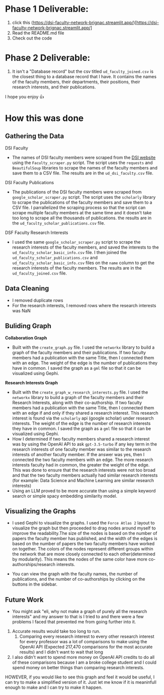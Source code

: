 # Phase 1 Deliverable:
1. click this (https://dsi-faculty-network-brignac.streamlit.app/)[https://dsi-faculty-network-brignac.streamlit.app/]
2. Read the README.md file
3. Check out the code

# Phase 2 Deliverable:
1. It isn't a "Database record" but the csv titled `ud_faculty_joined.csv` is the closest thing to a database record that I have. It contains the names of the faculty members, their departments, their positions, their research interests, and their publications.


I hope you enjoy 👍

# How this was done


## Gathering the Data

DSI Faculty
- The names of DSI faculty members were scraped from the [DSI website]('https://dsi.udel.edu/faculty/') using the `Faculty_scraper.py` script. The script uses the `requests` and `BeautifulSoup` libraries to scrape the names of the faculty members and save them to a CSV file. The results are in the `ud_dsi_faculty.csv` file.


DSI Faculty Publications
- The publications of the DSI faculty members were scraped from `google_scholar_scraper.py` script. The script uses the `scholarly` library to scrape the publications of the faculty members and save them to a CSV file. I parrallelized the scraping process so that the script can scrape multiple faculty members at the same time and it doesn't take too long to scrape all the thousands of publications. the results are in the `ud_faculty_scholar_publications.csv` file.


DSF Faculty Research Interests
- I used the same `google_scholar_scraper.py` script to scrape the research interests of the faculty members, and saved the interests to the `ud_faculty_scholar_basic_info.csv` file. I then joined the `ud_faculty_scholar_publications.csv` and  `ud_faculty_scholar_basic_info.csv` files on the `name` column to get the research interests of the faculty members. The results are in the `ud_faculty_joined.csv` file.




## Data Cleaning
- I removed duplicate rows
- For the research interests, I removed rows where the research interests was NaN

## Buliding Graph

**Collaboration Graph**
- Built with the `create_graph.py` file. I used the `networkx` library to build a graph of the faculty members and their publications. If two faculty members had a publication with the same Title, then I connected them with an edge. The weight of the edge is the number of publications they have in common. I saved the graph as a `gml` file so that it can be visualized using Gephi.

**Research Interests Graph**
-  Built with the `create_graph_w_research_interests.py` file. I used the `networkx` library to build a graph of the faculty members and their Research Interests, along with their co-authorship. If two faculty members had a publication with the same Title, then I connected them with an edge if and only if they shared a research interest. This research interest is found via the `scholarly` api (google scholar) under research interests. The weight of the edge is the number of research interests they have in common. I saved the graph as a `gml` file so that it can be visualized using Gephi. 
- How I determined if two faculty members shared a research interest was by using the OpenAI API to ask `gpt-3.5-turbo` if any key term in the research interests of one faculty member was similar to the research interests of another faculty member. If the answer was yes, then I connected the two faculty members with an edge. The more research interests faculty had in common, the greater the weight of the edge. This was done to ensure that the research interests were not too broad and that the two faculty members actually had similar research interests (for example: Data Science and Machine Learning are similar research interests)
- Using an LLM proved to be more accurate than using a simple keyword search or simple spacy embedding similarity model. 




## Visualizing the Graphs
- I used Gephi to visualize the graphs. I used the `Force Atlas 2` layout to visualize the graph but then proceeded to drag nodes around myself to improve the readability.The size of the nodes is based on the number of papers the faculty member has published, and the width of the edges is based on the number of
papers the two faculty members have worked on together. The colors of the nodes represent different groups within the network that are more closely connected to each other(determined by modularity). This means the nodes of the same color have more co-authorships/research interests. 

- You can view the graph with the faculty names, the number of publications, and the number of co-authorships by clicking on the buttons in the sidebar.





## Future Work

- You might ask "eli, why not make a graph of purely all the research interests" and my answer to that is I tried to and there were a few problems I faced that prevented me from going further into it.
1.  Accurate results would take too long to run.
    1.  Comparing every research interest to every other research interest for every professor was a lot of comparisons to make using the OpenAI API (Expected 217,470 comparisons for the most accurate results) and I didn't want to wait that long
2.  I also didn't want to spend more money on OpenAI API credits to do all of these comparisons because I am a broke college student and I could spend money on better things than comparing research interests.

HOWEVER, if you would like to see this graph and feel it would be useful, I can try to make a simplified version of it. Just let me know if it is meaninfull enough to make and I can try to make it happen.

